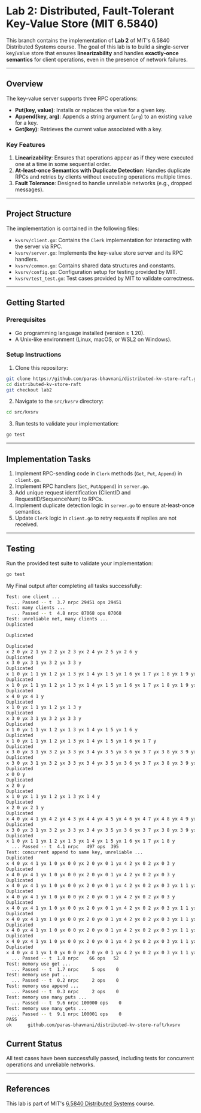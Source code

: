 # Lab 2: Distributed, Fault-Tolerant Key-Value Store (MIT 6.5840)

This branch contains the implementation of **Lab 2** of MIT's 6.5840 Distributed Systems course. The goal of this lab is to build a single-server key/value store that ensures **linearizability** and handles **exactly-once semantics** for client operations, even in the presence of network failures.

---

## **Overview**

The key-value server supports three RPC operations:
- **Put(key, value)**: Installs or replaces the value for a given key.
- **Append(key, arg)**: Appends a string argument (`arg`) to an existing value for a key.
- **Get(key)**: Retrieves the current value associated with a key.

### **Key Features**
1. **Linearizability**: Ensures that operations appear as if they were executed one at a time in some sequential order.
2. **At-least-once Semantics with Duplicate Detection**: Handles duplicate RPCs and retries by clients without executing operations multiple times.
3. **Fault Tolerance**: Designed to handle unreliable networks (e.g., dropped messages).

---

## **Project Structure**

The implementation is contained in the following files:
- `kvsrv/client.go`: Contains the `Clerk` implementation for interacting with the server via RPC.
- `kvsrv/server.go`: Implements the key-value store server and its RPC handlers.
- `kvsrv/common.go`: Contains shared data structures and constants.
- `kvsrv/config.go`: Configuration setup for testing provided by MIT.
- `kvsrv/test_test.go`: Test cases provided by MIT to validate correctness.

---

## **Getting Started**

### Prerequisites
- Go programming language installed (version ≥ 1.20).
- A Unix-like environment (Linux, macOS, or WSL2 on Windows).

### Setup Instructions
1. Clone this repository:

``` bash
git clone https://github.com/paras-bhavnani/distributed-kv-store-raft.git
cd distributed-kv-store-raft
git checkout lab2
```

2. Navigate to the `src/kvsrv` directory:

``` bash
cd src/kvsrv
```

3. Run tests to validate your implementation:

``` bash
go test
```

---

## Implementation Tasks

1. Implement RPC-sending code in `Clerk` methods (`Get`, `Put`, `Append`) in `client.go`.
2. Implement RPC handlers (`Get`, `PutAppend`) in `server.go`.
3. Add unique request identification (ClientID and RequestID/SequenceNum) to RPCs.
4. Implement duplicate detection logic in `server.go` to ensure at-least-once semantics.
5. Update `Clerk` logic in `client.go` to retry requests if replies are not received.

---

## **Testing**

Run the provided test suite to validate your implementation:

``` bash
go test
```

My Final output after completing all tasks successfully:

``` bash
Test: one client ...
  ... Passed -- t  3.7 nrpc 29451 ops 29451
Test: many clients ...
  ... Passed -- t  4.8 nrpc 87068 ops 87068
Test: unreliable net, many clients ...
Duplicated

Duplicated

Duplicated
x 2 0 yx 2 1 yx 2 2 yx 2 3 yx 2 4 yx 2 5 yx 2 6 y
Duplicated
x 3 0 yx 3 1 yx 3 2 yx 3 3 y
Duplicated
x 1 0 yx 1 1 yx 1 2 yx 1 3 yx 1 4 yx 1 5 yx 1 6 yx 1 7 yx 1 8 yx 1 9 yx 1 10 yx 1 11 yx 1 12 yx 1 13 yx 1 14 y
Duplicated
x 1 0 yx 1 1 yx 1 2 yx 1 3 yx 1 4 yx 1 5 yx 1 6 yx 1 7 yx 1 8 yx 1 9 yx 1 10 yx 1 11 yx 1 12 yx 1 13 yx 1 14 y
Duplicated
x 4 0 yx 4 1 y
Duplicated
x 1 0 yx 1 1 yx 1 2 yx 1 3 y
Duplicated
x 3 0 yx 3 1 yx 3 2 yx 3 3 y
Duplicated
x 1 0 yx 1 1 yx 1 2 yx 1 3 yx 1 4 yx 1 5 yx 1 6 y
Duplicated
x 1 0 yx 1 1 yx 1 2 yx 1 3 yx 1 4 yx 1 5 yx 1 6 yx 1 7 y
Duplicated
x 3 0 yx 3 1 yx 3 2 yx 3 3 yx 3 4 yx 3 5 yx 3 6 yx 3 7 yx 3 8 yx 3 9 yx 3 10 yx 3 11 yx 3 12 y
Duplicated
x 3 0 yx 3 1 yx 3 2 yx 3 3 yx 3 4 yx 3 5 yx 3 6 yx 3 7 yx 3 8 yx 3 9 yx 3 10 yx 3 11 yx 3 12 y
Duplicated
x 0 0 y
Duplicated
x 2 0 y
Duplicated
x 1 0 yx 1 1 yx 1 2 yx 1 3 yx 1 4 y
Duplicated
x 2 0 yx 2 1 y
Duplicated
x 4 0 yx 4 1 yx 4 2 yx 4 3 yx 4 4 yx 4 5 yx 4 6 yx 4 7 yx 4 8 yx 4 9 yx 4 10 yx 4 11 y
Duplicated
x 3 0 yx 3 1 yx 3 2 yx 3 3 yx 3 4 yx 3 5 yx 3 6 yx 3 7 yx 3 8 yx 3 9 yx 3 10 y
Duplicated
x 1 0 yx 1 1 yx 1 2 yx 1 3 yx 1 4 yx 1 5 yx 1 6 yx 1 7 yx 1 8 y
  ... Passed -- t  4.1 nrpc   497 ops  395
Test: concurrent append to same key, unreliable ...
Duplicated
x 4 0 yx 4 1 yx 1 0 yx 0 0 yx 2 0 yx 0 1 yx 4 2 yx 0 2 yx 0 3 y
Duplicated
x 4 0 yx 4 1 yx 1 0 yx 0 0 yx 2 0 yx 0 1 yx 4 2 yx 0 2 yx 0 3 y
Duplicated
x 4 0 yx 4 1 yx 1 0 yx 0 0 yx 2 0 yx 0 1 yx 4 2 yx 0 2 yx 0 3 yx 1 1 yx 2 1 yx 4 3 yx 4 4 yx 0 4 yx 0 5 yx 0 6 yx 0 7 y
Duplicated
x 4 0 yx 4 1 yx 1 0 yx 0 0 yx 2 0 yx 0 1 yx 4 2 yx 0 2 yx 0 3 y
Duplicated
x 4 0 yx 4 1 yx 1 0 yx 0 0 yx 2 0 yx 0 1 yx 4 2 yx 0 2 yx 0 3 yx 1 1 yx 2 1 yx 4 3 yx 4 4 yx 0 4 yx 0 5 yx 0 6 yx 0 7 yx 2 2 yx 4 5 yx 0 8 yx 4 6 yx 4 7 yx 0 9 yx 4 8 yx 3 0 yx 4 9 yx 3 1 yx 3 2 yx 3 3 yx 3 4 yx 2 3 yx 2 4 yx 2 5 yx 2 6 yx 2 7 yx 1 2 yx 2 8 y
Duplicated
x 4 0 yx 4 1 yx 1 0 yx 0 0 yx 2 0 yx 0 1 yx 4 2 yx 0 2 yx 0 3 yx 1 1 yx 2 1 yx 4 3 yx 4 4 yx 0 4 yx 0 5 yx 0 6 yx 0 7 yx 2 2 yx 4 5 yx 0 8 yx 4 6 yx 4 7 yx 0 9 yx 4 8 yx 3 0 yx 4 9 yx 3 1 yx 3 2 yx 3 3 yx 3 4 yx 2 3 yx 2 4 yx 2 5 yx 2 6 yx 2 7 yx 1 2 yx 2 8 yx 1 3 yx 2 9 yx 3 5 yx 3 6 yx 3 7 y
Duplicated
x 4 0 yx 4 1 yx 1 0 yx 0 0 yx 2 0 yx 0 1 yx 4 2 yx 0 2 yx 0 3 yx 1 1 yx 2 1 yx 4 3 yx 4 4 yx 0 4 yx 0 5 yx 0 6 yx 0 7 yx 2 2 yx 4 5 yx 0 8 yx 4 6 yx 4 7 yx 0 9 yx 4 8 yx 3 0 yx 4 9 yx 3 1 yx 3 2 yx 3 3 yx 3 4 yx 2 3 yx 2 4 yx 2 5 yx 2 6 yx 2 7 yx 1 2 yx 2 8 yx 1 3 yx 2 9 yx 3 5 yx 3 6 yx 3 7 y
Duplicated
x 4 0 yx 4 1 yx 1 0 yx 0 0 yx 2 0 yx 0 1 yx 4 2 yx 0 2 yx 0 3 yx 1 1 yx 2 1 yx 4 3 yx 4 4 yx 0 4 yx 0 5 yx 0 6 yx 0 7 yx 2 2 yx 4 5 yx 0 8 yx 4 6 yx 4 7 yx 0 9 yx 4 8 yx 3 0 yx 4 9 yx 3 1 yx 3 2 yx 3 3 yx 3 4 yx 2 3 yx 2 4 yx 2 5 yx 2 6 yx 2 7 yx 1 2 yx 2 8 yx 1 3 yx 2 9 yx 3 5 yx 3 6 yx 3 7 yx 3 8 y
Duplicated
x 4 0 yx 4 1 yx 1 0 yx 0 0 yx 2 0 yx 0 1 yx 4 2 yx 0 2 yx 0 3 yx 1 1 yx 2 1 yx 4 3 yx 4 4 yx 0 4 yx 0 5 yx 0 6 yx 0 7 yx 2 2 yx 4 5 yx 0 8 yx 4 6 yx 4 7 yx 0 9 yx 4 8 yx 3 0 yx 4 9 yx 3 1 yx 3 2 yx 3 3 yx 3 4 yx 2 3 yx 2 4 yx 2 5 yx 2 6 yx 2 7 yx 1 2 yx 2 8 yx 1 3 yx 2 9 yx 3 5 yx 3 6 yx 3 7 yx 3 8 yx 1 4 yx 3 9 yx 1 5 yx 1 6 y
  ... Passed -- t  1.0 nrpc    66 ops   52
Test: memory use get ...
  ... Passed -- t  1.7 nrpc     5 ops    0
Test: memory use put ...
  ... Passed -- t  0.2 nrpc     2 ops    0
Test: memory use append ...
  ... Passed -- t  0.3 nrpc     2 ops    0
Test: memory use many puts ...
  ... Passed -- t  9.6 nrpc 100000 ops    0
Test: memory use many gets ...
  ... Passed -- t  9.1 nrpc 100001 ops    0
PASS
ok      github.com/paras-bhavnani/distributed-kv-store-raft/kvsrv       35.640s
```

## Current Status

All test cases have been successfully passed, including tests for concurrent operations and unreliable networks.

---

## **References**

This lab is part of MIT's [6.5840 Distributed Systems](http://nil.csail.mit.edu/6.5840/2024/labs/lab-kvsrv.html) course.
